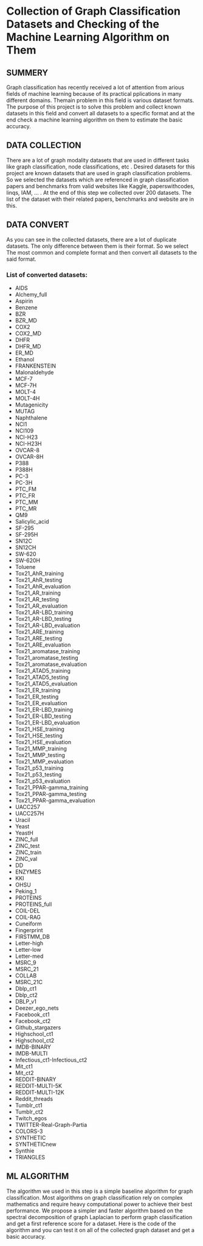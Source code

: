 # Collection of Graph Classification Datasets and Checking of the Machine Learning Algorithm on Them


## SUMMERY
Graph classification has recently received a lot of attention from arious fields of machine learning because of its practical  pplications in many different domains. Themain problem in this field is various dataset formats. The purpose of this project is to solve this problem and collect known datasets in this field and convert all datasets to a specific format and at the end check a machine learning algorithm on them to estimate the basic accuracy.

## DATA COLLECTION
There are a lot of graph modality datasets that are used in different tasks like graph classification, node classifications, etc . Desired datasets for this project are known datasets that are used in graph classification problems. So we selected the datasets which are referenced in graph classification papers and benchmarks from valid websites like Kaggle, paperswithcodes, linqs, IAM, … . At the end of this step we collected over 200 datasets. The list of the dataset with their related papers, benchmarks and website are in this.

## DATA CONVERT
As you can see in the collected datasets, there are a lot of duplicate datasets. The only difference between them is their format. So we select The most common and complete format and then convert all datasets to the said format.

### List of converted datasets:
- AIDS
- Alchemy_full
- Aspirin
- Benzene
- BZR
- BZR_MD
- COX2
- COX2_MD
- DHFR
- DHFR_MD
- ER_MD
- Ethanol
- FRANKENSTEIN
- Malonaldehyde
- MCF-7
- MCF-7H
- MOLT-4
- MOLT-4H
- Mutagenicity
- MUTAG
- Naphthalene
- NCI1
- NCI109
- NCI-H23
- NCI-H23H
- OVCAR-8
- OVCAR-8H
- P388
- P388H
- PC-3
- PC-3H
- PTC_FM
- PTC_FR
- PTC_MM
- PTC_MR
- QM9
- Salicylic_acid
- SF-295
- SF-295H
- SN12C
- SN12CH
- SW-620
- SW-620H
- Toluene
- Tox21_AhR_training
- Tox21_AhR_testing
- Tox21_AhR_evaluation
- Tox21_AR_training
- Tox21_AR_testing
- Tox21_AR_evaluation
- Tox21_AR-LBD_training
- Tox21_AR-LBD_testing
- Tox21_AR-LBD_evaluation
- Tox21_ARE_training
- Tox21_ARE_testing
- Tox21_ARE_evaluation
- Tox21_aromatase_training
- Tox21_aromatase_testing
- Tox21_aromatase_evaluation
- Tox21_ATAD5_training
- Tox21_ATAD5_testing
- Tox21_ATAD5_evaluation
- Tox21_ER_training
- Tox21_ER_testing
- Tox21_ER_evaluation
- Tox21_ER-LBD_training
- Tox21_ER-LBD_testing
- Tox21_ER-LBD_evaluation
- Tox21_HSE_training
- Tox21_HSE_testing
- Tox21_HSE_evaluation
- Tox21_MMP_training
- Tox21_MMP_testing
- Tox21_MMP_evaluation
- Tox21_p53_training
- Tox21_p53_testing
- Tox21_p53_evaluation
- Tox21_PPAR-gamma_training
- Tox21_PPAR-gamma_testing
- Tox21_PPAR-gamma_evaluation
- UACC257
- UACC257H
- Uracil
- Yeast
- YeastH
- ZINC_full
- ZINC_test
- ZINC_train
- ZINC_val
- DD
- ENZYMES
- KKI
- OHSU
- Peking_1
- PROTEINS
- PROTEINS_full
- COIL-DEL
- COIL-RAG
- Cuneiform
- Fingerprint
- FIRSTMM_DB
- Letter-high
- Letter-low
- Letter-med
- MSRC_9
- MSRC_21
- COLLAB
- MSRC_21C
- Dblp_ct1
- Dblp_ct2
- DBLP_v1
- Deezer_ego_nets
- Facebook_ct1
- Facebook_ct2
- Github_stargazers
- Highschool_ct1
- Highschool_ct2
- IMDB-BINARY
- IMDB-MULTI
- Infectious_ct1-Infectious_ct2
- Mit_ct1
- Mit_ct2
- REDDIT-BINARY
- REDDIT-MULTI-5K
- REDDIT-MULTI-12K
- Reddit_threads
- Tumblr_ct1
- Tumblr_ct2
- Twitch_egos
- TWITTER-Real-Graph-Partia
- COLORS-3
- SYNTHETIC
- SYNTHETICnew
- Synthie
- TRIANGLES

## ML ALGORITHM
The algorithm we used in this step is a simple baseline algorithm for graph classification. Most algorithms on graph classification rely on complex mathematics and require heavy computational power to achieve their best performance. We propose a simpler and faster algorithm based on the spectral decomposition of graph Laplacian to perform graph classification and get a first reference score for a dataset. Here is the code of the algorithm and you can test it on all of the collected graph dataset and get a basic accuracy.
